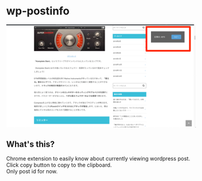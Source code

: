 # wp-postinfo

![Alt text](screenshot.png?raw=true "Title")

## What's this?

Chrome extension to easily know about currently viewing wordpress post.  
Click copy button to copy to the clipboard.  
Only post id for now.

